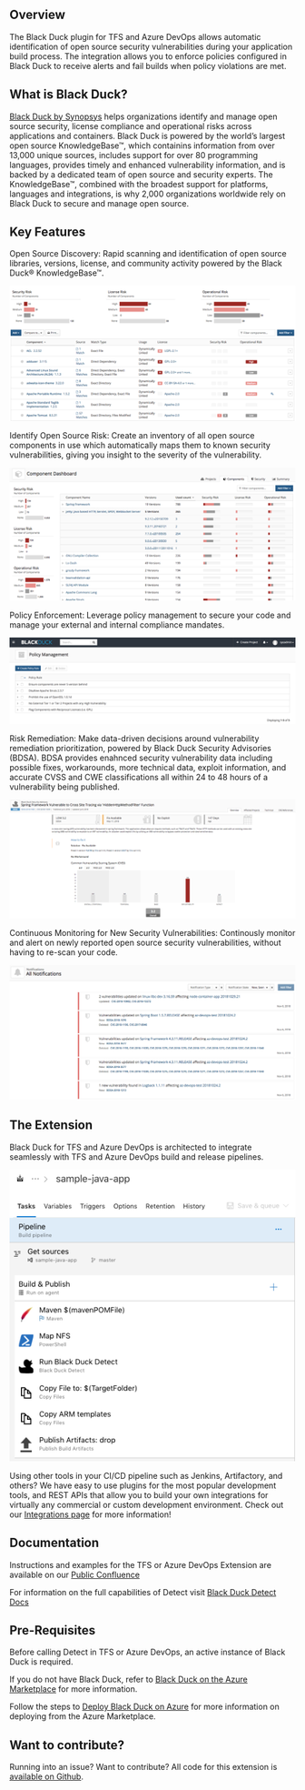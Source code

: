 ## Overview ##

The Black Duck plugin for TFS and Azure DevOps allows automatic identification of open source security vulnerabilities during your application build process. The integration allows you to enforce policies configured in Black Duck to receive alerts and fail builds when policy violations are met. 

## What is Black Duck? ##

[Black Duck by Synopsys](https://www.blackducksoftware.com/) helps organizations identify and manage open source security, license compliance and operational risks across applications and containers. Black Duck is powered by the world’s largest open source KnowledgeBase™, which containins information from over 13,000 unique sources, includes support for over 80 programming languages, provides timely and enhanced vulnerability information, and is backed by a dedicated team of open source and security experts. The KnowledgeBase™, combined with the broadest support for platforms, languages and integrations, is why 2,000 organizations worldwide rely on Black Duck to secure and manage open source.

## Key Features ## 

Open Source Discovery: Rapid scanning and identification of open source libraries, versions, license, and community activity powered by the Black Duck® KnowledgeBase™.

![catalog](images/catalog.png)

Identify Open Source Risk: Create an inventory of all open source components in use which automatically maps them to known security vulnerabilities, giving you insight to the severity of the vulnerability.

![riskreport](images/riskreport.png)

Policy Enforcement:  Leverage policy management to secure your code and manage your external and internal compliance mandates.

![policy](images/policy.png)

Risk Remediation: Make data-driven decisions around vulnerability remediation prioritization, powered by Black Duck Security Advisories (BDSA).  BDSA provides enahnced security vulnerability data including possible fixes, workarounds, more technical data, exploit information, and accurate CVSS and CWE classifications all within 24 to 48 hours of a vulnerability being published.

![vulnerability](images/vulnerability.png)

Continuous Monitoring for New Security Vulnerabilities: Continously monitor and alert on newly reported open source security vulnerabilities, without having to re-scan your code.

![monitoring](images/monitoring.png)

## The Extension ##

Black Duck for TFS and Azure DevOps is architected to integrate seamlessly with TFS and Azure DevOps build and release pipelines. 

![extension](images/extension.png)

Using other tools in your CI/CD pipeline such as Jenkins, Artifactory, and others? We have easy to use plugins for the most popular development tools, and REST APIs that allow you to build your own integrations for virtually any commercial or custom development environment. Check out our [Integrations page](https://synopsys.atlassian.net/wiki/spaces/INTDOCS/overview) for more information! 

## Documentation ##

Instructions and examples for the TFS or Azure DevOps Extension are available on our [Public Confluence](https://synopsys.atlassian.net/wiki/spaces/INTDOCS/pages/622655/Running+Hub+Detect+with+TFS+or+Azure+DevOps)

For information on the full capabilities of Detect visit [Black Duck Detect Docs](https://synopsys.atlassian.net/wiki/spaces/INTDOCS/pages/622633/Hub+Detect)

## Pre-Requisites ##

Before calling Detect in TFS or Azure DevOps, an active instance of Black Duck is required.

If you do not have Black Duck, refer to [Black Duck on the Azure Marketplace](https://azuremarketplace.microsoft.com/en-us/marketplace/apps/black-duck-software.blackduck_hub_431) for more information.

Follow the steps to [Deploy Black Duck on Azure](https://synopsys.atlassian.net/wiki/spaces/PARTNERS/pages/7471182/Installing+Black+Duck+in+Azure+Using+the+Azure+Marketplace) for more information on deploying from the Azure Marketplace.

## Want to contribute? ##

Running into an issue? Want to contribute? All code for this extension is [available on Github](https://github.com/blackducksoftware/detect-for-tfs).  
